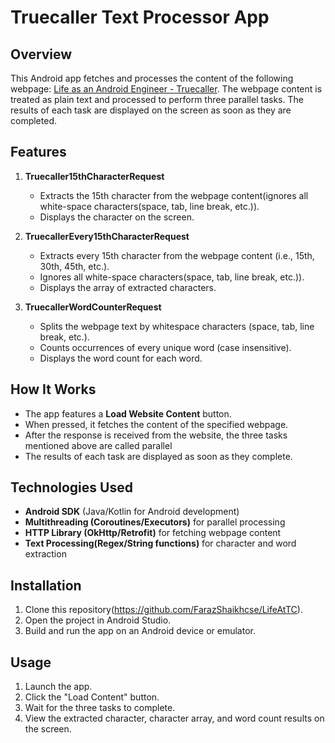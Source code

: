 # Truecaller Text Processor App

## Overview
This Android app fetches and processes the content of the following webpage:
[Life as an Android Engineer - Truecaller](https://www.truecaller.com/blog/life-at-truecaller/life-as-an-android-engineer).
The webpage content is treated as plain text and processed to perform three parallel tasks. The results of each task are displayed on the screen as soon as they are completed.

## Features
1. **Truecaller15thCharacterRequest**
    - Extracts the 15th character from the webpage content(ignores all white-space characters(space, tab, line break, etc.)).
    - Displays the character on the screen.

2. **TruecallerEvery15thCharacterRequest**
    - Extracts every 15th character from the webpage content (i.e., 15th, 30th, 45th, etc.).
    - Ignores all white-space characters(space, tab, line break, etc.)).
    - Displays the array of extracted characters.

3. **TruecallerWordCounterRequest**
    - Splits the webpage text by whitespace characters (space, tab, line break, etc.).
    - Counts occurrences of every unique word (case insensitive).
    - Displays the word count for each word.

## How It Works
- The app features a **Load Website Content** button.
- When pressed, it fetches the content of the specified webpage.
- After the response is received from the website, the three tasks mentioned above are called parallel
- The results of each task are displayed as soon as they complete.

## Technologies Used
- **Android SDK** (Java/Kotlin for Android development)
- **Multithreading (Coroutines/Executors)** for parallel processing
- **HTTP Library (OkHttp/Retrofit)** for fetching webpage content
- **Text Processing(Regex/String functions)** for character and word extraction

## Installation
1. Clone this repository(https://github.com/FarazShaikhcse/LifeAtTC).
2. Open the project in Android Studio.
3. Build and run the app on an Android device or emulator.

## Usage
1. Launch the app.
2. Click the "Load Content" button.
3. Wait for the three tasks to complete.
4. View the extracted character, character array, and word count results on the screen.
